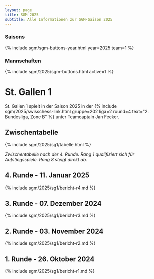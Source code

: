 ```yaml
---
layout: page
title: SGM 2025
subtitle: Alle Informationen zur SGM-Saison 2025
---
```


### Saisons

{% include sgm/sgm-buttons-year.html year=2025 team=1 %}

### Mannschaften

{% include sgm/2025/sgm-buttons.html active=1 %}

# St. Gallen 1

St. Gallen 1 spielt in der Saison 2025 in der
{% include sgm/2025/swisschess-link.html gruppe=202 liga=2 round=4 text="2. Bundesliga, Zone B" %} unter Teamcaptain Jan
Fecker.

## Zwischentabelle

{% include sgm/2025/sg1/tabelle.html %}

_Zwischentabelle nach der 4. Runde. Rang 1 qualifiziert sich für Aufstiegsspiele. Rang 8 steigt direkt ab._

## 4. Runde - 11. Januar 2025

{% include sgm/2025/sg1/bericht-r4.md %}

## 3. Runde - 07. Dezember 2024

{% include sgm/2025/sg1/bericht-r3.md %}

## 2. Runde - 03. November 2024

{% include sgm/2025/sg1/bericht-r2.md %}

## 1. Runde - 26. Oktober 2024

{% include sgm/2025/sg1/bericht-r1.md %}

<style>
table th, table td:nth-of-type(4) {
    white-space: nowrap;
}
</style>
